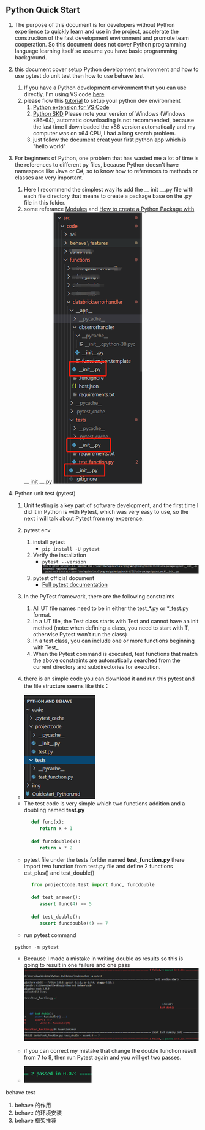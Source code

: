 ## Python Quick Start
1. The purpose of this document is for developers without Python experience to quickly learn and use in the project, accelerate the construction of the fast development environment and promote team cooperation. So this document does not cover Python programming language learning itself so assume you have basic programming background. 

2. this document cover setup Python development environment and how to use pytest do unit test then how to use behave test
   1. If you have a Python development environment that you can use directly, I'm using VS code [here](https://code.visualstudio.com/)
   2. please flow this [tutorial](https://code.visualstudio.com/docs/python/python-tutorial) to setup your python dev environment
      1. [Python extension for VS Code](https://marketplace.visualstudio.com/items?itemName=ms-python.python)
      2. [Python SKD](https://www.python.org/downloads/) Please note your version of Windows (Windows x86-64), automatic downloading is not recommended, because the last time I downloaded the x86 version automatically and my computer was on x64 CPU, I had a long search problem.
      3. just follow the document creat your first python app which is "hello world"

3. For beginners of Python, one problem that has wasted me a lot of time is the references to different py files, because Python doesn't have namespace like Java or C#, so to know how to references to methods or classes are very important.
   1. Here I recommend the simplest way its add the __ init __.py file with each file directory that means to create a package base on the .py file in this folder. 
   2. some referance [Modules](https://docs.python.org/3/tutorial/modules.html) and [How to create a Python Package with __ init __.py](https://timothybramlett.com/How_to_create_a_Python_Package_with___init__py.html)
   ![Image of init](img\Pythoninit.png)

4. Python unit test (pytest)
   1. Unit testing is a key part of software development, and the first time I did it in Python is with Pytest, which was very easy to use, so the next i will talk about Pytest from my experence.
   2. pytest env
      1. install pytest
         -  ```pip install -U pytest```
      2.  Verify the installation
          -  ```pytest --version```
      ![pytest --version](img\pytest_v.PNG)
      3. pytest official document
         - [Full pytest documentation](https://docs.pytest.org/en/latest/contents.html)
  
   3. In the PyTest framework, there are the following constraints
      1. All UT file names need to be in either the test_*.py or *_test.py format.
      2. In a UT file, the Test class starts with Test and cannot have an init method (note: when defining a class, you need to start with T, otherwise Pytest won't run the class)
      3. In a test class, you can include one or more functions beginning with Test_
      4. When the Pytest command is executed, test functions that match the above constraints are automatically searched from the current directory and subdirectories for execution.
   4. there is an simple code you can download it and run this pytest and the file structure seems like this：
   - ![pytest_structure.PNG](img\pytest_structure.PNG)
   - The test code is very simple which two functions addition and a doubling named **test.py** 
   ```python
         def func(x):
            return x + 1

         def funcdouble(x):
            return x * 2
   ```
    - pytest file under the tests forlder named **test_function.py** there import two function from test.py file and define 2 functions est_plus() and test_double()
   ```python
         from projectcode.test import func, funcdouble

         def test_answer():
            assert func(4) == 5

         def test_double():
            assert funcdouble(4) == 7
   ```
    - run pytest command 
   
   ```
   python -m pytest
   ```
    - Because I made a mistake in writing double as results so this is going to result in one failure and one pass
 ![testresult.png](img\testresult.png)

     - if you can correct my mistake that change the double function result from 7 to 8, then run Pytest again and you will get two passes.
      - ![testresult2.png](img\testresult2.png)


behave test
1. behave 的作用
2. behave 的环境安装
3. behave 框架推荐